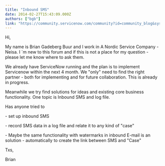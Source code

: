 ```yaml
---
title: "Inbound SMS"
date: 2014-02-27T15:43:09.000Z
authors: ["bgb"]
link: "https://community.servicenow.com/community?id=community_blog&sys_id=175c2aa1dbd0dbc01dcaf3231f9619ef"
---
```

<p>Hi,</p><p></p><p>My name is Brian Gadeberg Buur and I work in A Nordic Service Company - Neisa. I ´m new to this forum and if this is not a place for my question - please let me know where to ask them.</p><p></p><p>We already have ServiceNow running and the plan is to implement Servicenow within the next 4 month. We "only" need to find the right partner - both for implementing and for future collaboration. This is already in progress.</p><p></p><p>Meanwhile we try find solutions for ideas and existing core business functionality. One topic is Inbound SMS and log file. </p><p>Has anyone tried to</p><p>- set up inbound SMS</p><p>- record SMS data in a log file and relate it to any kind of "case"</p><p>- Maybe the same functionality with watermarks in inbound E-mail is an solution - automatically to create the link between SMS and "Case"</p><p></p><p>Txs,</p><p>Brian</p>
